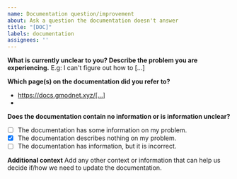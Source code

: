 ```yaml
---
name: Documentation question/improvement
about: Ask a question the documentation doesn't answer
title: "[DOC]"
labels: documentation
assignees: ''
---
```


**What is currently unclear to you? Describe the problem you are experiencing.**
E.g: I can't figure out how to [...]

**Which page(s) on the documentation did you refer to?**
* https://docs.gmodnet.xyz/[...]
* 

**Does the documentation contain no information or is information unclear?**
- [ ] The documentation has some information on my problem.
- [x] The documentation describes nothing on my problem.
- [ ] The documentation has information, but it is incorrect.

**Additional context**
Add any other context or information that can help us decide if/how we need to update the documentation.
